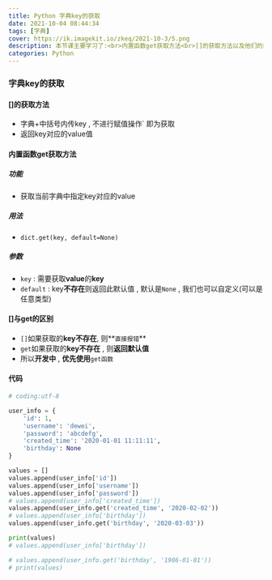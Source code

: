 ```yaml
---
title: Python 字典key的获取
date: 2021-10-04 08:44:34
tags: [字典]
cover: https://ik.imagekit.io/zkeq/2021-10-3/5.png
description: 本节课主要学习了:<br>内置函数get获取方法<br>[]的获取方法以及他们的区别
categories: Python
---
```


### 字典key的获取

#### []的获取方法

- 字典+中括号内传key , 不进行赋值操作` 即为获取
- 返回key对应的value值

#### 内置函数get获取方法

##### 功能

- 获取当前字典中指定key对应的value

##### 用法

- `dict.get(key, default=None)`

##### 参数

- `key` : 需要获取**value**的**key**
- `default` : key**不存在**则返回此默认值 ,  默认是`None` , 我们也可以自定义(可以是任意类型)

#### []与get的区别

- `[]`如果获取的**key不存在**, 则**`直接报错`**
- `get`如果获取的**key不存在** ,  则**返回默认值**
- 所以**开发中** , **优先使用**`get函数`

#### 代码

```python
# coding:utf-8

user_info = {
    'id': 1,
    'username': 'dewei',
    'password': 'abcdefg',
    'created_time': '2020-01-01 11:11:11',
    'birthday': None
}

values = []
values.append(user_info['id'])
values.append(user_info['username'])
values.append(user_info['password'])
# values.append(user_info['created_time'])
values.append(user_info.get('created_time', '2020-02-02'))
# values.append(user_info['birthday'])
values.append(user_info.get('birthday', '2020-03-03'))

print(values)
# values.append(user_info['birthday'])

# values.append(user_info.get('birthday', '1986-01-01'))
# print(values)

```
